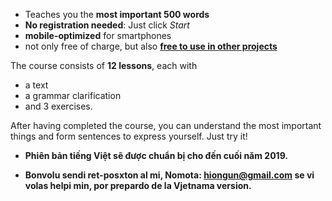 - Teaches you the **most important 500 words**
- **No registration needed**: Just click *Start*
- **mobile-optimized** for smartphones
- not only free of charge, but also **[free to use in other projects](https://github.com/Esperanto/kurso-zagreba-metodo)**

The course consists of **12 lessons**, each with

- a text
- a grammar clarification
- and 3 exercises.

After having completed the course, you can understand the most important things and form sentences to express yourself. Just try it!

- **Phiên bản tiếng Việt sẽ được chuẩn bị cho đến cuối năm 2019.**

- **Bonvolu sendi ret-posxton al mi, Nomota: hiongun@gmail.com se vi volas helpi min, por prepardo de la Vjetnama version.**

